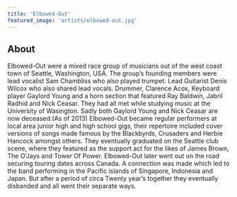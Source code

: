 ```yaml
---
title: 'Elbowed-Out'
featured_image: 'artists/elbowed-out.jpg'
---
```


## About

Elbowed-Out were a mixed race group of musicians out of the west coast town of Seattle, Washington, USA. The group’s founding members were lead vocalist Sam Chambliss who also played trumpet. Lead Guitarist Denis Wilcox who also shared lead vocals. Drummer, Clarence Acox, Keyboard player Gaylord Young and a horn section that featured Ray Baldwin, Jabril Radhid and Nick Ceasar. They had all met while studying music at the University of Wasington. Sadly both Gaylord Young and Nick Ceasar are now deceased.(As of 2013)
Elbowed-Out became regular performers at local area junior high and high school gigs, their repertoire included cover versions of songs made famous by the Blackbyrds, Crusaders and Herbie Hancock amongst others. They eventually graduated on the Seattle club scene, where they featured as the support act for the likes of James Brown, The O’Jays and Tower Of Power. Elbowed-Out later went out on the road securing touring dates across Canada. A connection was made which led to the band performing in the Pacific islands of Singapore, Indonesia and Japan. But after a period of circa Twenty year’s together they eventually disbanded and all went their separate ways.

